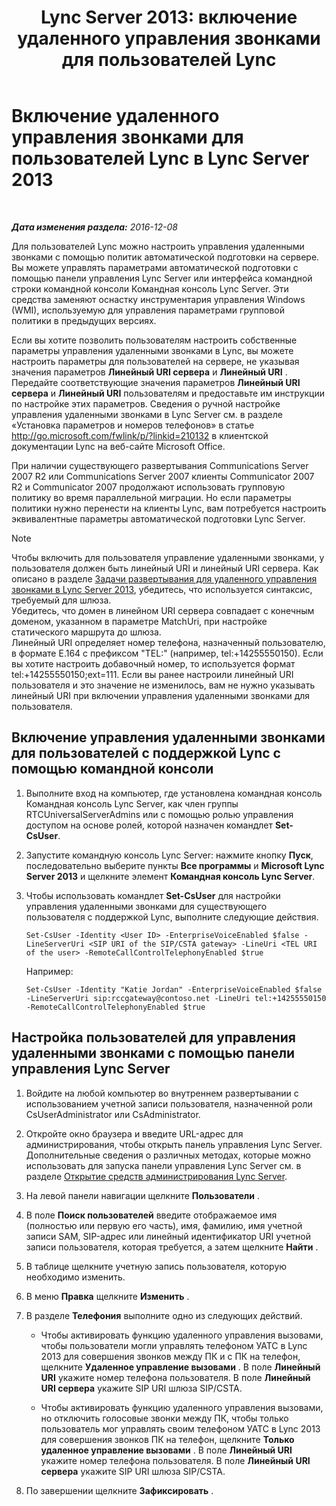 ﻿---
title: 'Lync Server 2013: включение удаленного управления звонками для пользователей Lync'
TOCTitle: Включение удаленного управления звонками для пользователей Lync
ms:assetid: f39bc10d-034c-4875-a0b8-554e1109e7e6
ms:mtpsurl: https://technet.microsoft.com/ru-ru/library/Gg615048(v=OCS.15)
ms:contentKeyID: 49311652
ms.date: 12/10/2016
mtps_version: v=OCS.15
ms.translationtype: HT
---

# Включение удаленного управления звонками для пользователей Lync в Lync Server 2013

 

_**Дата изменения раздела:** 2016-12-08_

Для пользователей Lync можно настроить управления удаленными звонками с помощью политик автоматической подготовки на сервере. Вы можете управлять параметрами автоматической подготовки с помощью панели управления Lync Server или интерфейса командной строки командной консоли Командная консоль Lync Server. Эти средства заменяют оснастку инструментария управления Windows (WMI), используемую для управления параметрами групповой политики в предыдущих версиях.

Если вы хотите позволить пользователям настроить собственные параметры управления удаленными звонками в Lync, вы можете настроить параметры для пользователей на сервере, не указывая значения параметров **Линейный URI сервера** и **Линейный URI** . Передайте соответствующие значения параметров **Линейный URI сервера** и **Линейный URI** пользователям и предоставьте им инструкции по настройке этих параметров. Сведения о ручной настройке управления удаленными звонками в Lync Server см. в разделе «Установка параметров и номеров телефонов» в статье <http://go.microsoft.com/fwlink/p/?linkid=210132> в клиентской документации Lync на веб-сайте Microsoft Office.

При наличии существующего развертывания Communications Server 2007 R2 или Communications Server 2007 клиенты Communicator 2007 R2 и Communicator 2007 продолжают использовать групповую политику во время параллельной миграции. Но если параметры политики нужно перенести на клиенты Lync, вам потребуется настроить эквивалентные параметры автоматической подготовки Lync Server.

> [!note]  
> Чтобы включить для пользователя управление удаленными звонками, у пользователя должен быть линейный URI и линейный URI сервера. Как описано в разделе <a href="lync-server-2013-deployment-tasks-for-remote-call-control.md">Задачи развертывания для удаленного управления звонками в Lync Server 2013</a>, убедитесь, что используется синтаксис, требуемый для шлюза.<br />Убедитесь, что домен в линейном URI сервера совпадает с конечным доменом, указанном в параметре MatchUri, при настройке статического маршрута до шлюза.<br />Линейный URI определяет номер телефона, назначенный пользователю, в формате E.164 с префиксом &quot;TEL:&quot; (например, tel:+14255550150). Если вы хотите настроить добавочный номер, то используется формат tel:+14255550150;ext=111. Если вы ранее настроили линейный URI пользователя и это значение не изменилось, вам не нужно указывать линейный URI при включении управления удаленными звонками для пользователя.

## Включение управления удаленными звонками для пользователей с поддержкой Lync с помощью командной консоли

1.  Выполните вход на компьютер, где установлена командная консоль Командная консоль Lync Server, как член группы RTCUniversalServerAdmins или с помощью ролью управления доступом на основе ролей, которой назначен командлет **Set-CsUser**.

2.  Запустите командную консоль Lync Server: нажмите кнопку **Пуск**, последовательно выберите пункты **Все программы** и **Microsoft Lync Server 2013** и щелкните элемент **Командная консоль Lync Server**.

3.  Чтобы использовать командлет **Set-CsUser** для настройки управления удаленными звонками для существующего пользователя с поддержкой Lync, выполните следующие действия.
    
        Set-CsUser -Identity <User ID> -EnterpriseVoiceEnabled $false -LineServerUri <SIP URI of the SIP/CSTA gateway> -LineUri <TEL URI of the user> -RemoteCallControlTelephonyEnabled $true
    
    Например:
    
        Set-CsUser -Identity "Katie Jordan" -EnterpriseVoiceEnabled $false -LineServerUri sip:rccgateway@contoso.net -LineUri tel:+14255550150 -RemoteCallControlTelephonyEnabled $true

## Настройка пользователей для управления удаленными звонками с помощью панели управления Lync Server

1.  Войдите на любой компьютер во внутреннем развертывании с использованием учетной записи пользователя, назначенной роли CsUserAdministrator или CsAdministrator.

2.  Откройте окно браузера и введите URL-адрес для администрирования, чтобы открыть панель управления Lync Server. Дополнительные сведения о различных методах, которые можно использовать для запуска панели управления Lync Server см. в разделе [Открытие средств администрирования Lync Server](lync-server-2013-open-lync-server-administrative-tools.md).

3.  На левой панели навигации щелкните **Пользователи** .

4.  В поле **Поиск пользователей** введите отображаемое имя (полностью или первую его часть), имя, фамилию, имя учетной записи SAM, SIP-адрес или линейный идентификатор URI учетной записи пользователя, которая требуется, а затем щелкните **Найти** .

5.  В таблице щелкните учетную запись пользователя, которую необходимо изменить.

6.  В меню **Правка** щелкните **Изменить** .

7.  В разделе **Телефония** выполните одно из следующих действий.
    
      - Чтобы активировать функцию удаленного управления вызовами, чтобы пользователи могли управлять телефоном УАТС в Lync 2013 для совершения звонков между ПК и с ПК на телефон, щелкните **Удаленное управление вызовами** . В поле **Линейный URI** укажите номер телефона пользователя. В поле **Линейный URI сервера** укажите SIP URI шлюза SIP/CSTA.
    
      - Чтобы активировать функцию удаленного управления вызовами, но отключить голосовые звонки между ПК, чтобы только пользователь мог управлять своим телефоном УАТС в Lync 2013 для совершения звонков ПК на телефон, щелкните **Только удаленное управление вызовами** . В поле **Линейный URI** укажите номер телефона пользователя. В поле **Линейный URI сервера** укажите SIP URI шлюза SIP/CSTA.

8.  По завершении щелкните **Зафиксировать** .

